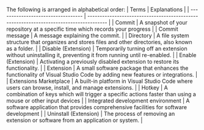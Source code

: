 The following is arranged in alphabetical order:
| Terms                              | Explanations                                                                           |
| ---------------------------------- | -------------------------------------------------------------------------------------- |
| Commit                             | A snapshot of your repository at a specific time which records your progress           |
| Commit message                     | A message explaining the commit.                                                       |
| Directory                          | A file system structure that organizes and stores files and other directories, also known as a folder.   |
| Disable (Extension)                            | Temporarily turning off an extension without uninstalling it, preventing it from running until re-enabled. |
| Enable (Extension)                             | Activating a previously disabled extension to restore its functionality. |
| Extension                          | A small software package that enhances the functionality of Visual Studio Code by adding new features or integrations. |
| Extensions Marketplace             | A built-in platform in Visual Studio Code where users can browse, install, and manage extensions. |
| Hotkey                             | A combination of keys which will trigger a specific actions faster than using a mouse or other input devices  |
| Integrated development environment | A software application that provides comprehensive facilities for software development |
| Uninstall (Extension)                          | The process of removing an extension or software from an application or system. |
